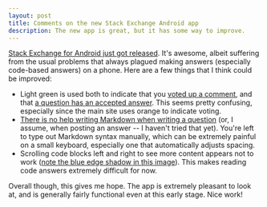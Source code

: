 ```yaml
---
layout: post
title: Comments on the new Stack Exchange Android app
description: The new app is great, but it has some way to improve.
---
```


[Stack Exchange for Android just got released][seblog]. It's awesome, albeit
suffering from the usual problems that always plagued making answers
(especially code-based answers) on a phone. Here are a few things that I think
could be improved:

- Light green is used both to indicate that you [voted up a comment][upvote],
  and that [a question has an accepted answer][accepted].
  This seems pretty confusing, especially since the main site uses orange to
  indicate voting.
- [There is no help writing Markdown when writing a question][bare] (or, I
  assume, when posting an answer -- I haven't tried that yet). You're left to
  type out Markdown syntax manually, which can be extremely painful on a small
  keyboard, especially one that automatically adjusts spacing.
- Scrolling code blocks left and right to see more content appears not to work
  ([note the blue edge shadow in this image][dragcode]). This makes reading
  code answers extremely difficult for now.

Overall though, this gives me hope. The app is extremely pleasant to look at,
and is generally fairly functional even at this early stage. Nice work!

[seblog]: http://blog.stackoverflow.com/2014/01/stack-exchange-for-android-is-here
[upvote]: http://i.imgur.com/x1tpeub.png
[accepted]: http://i.imgur.com/7cw7g3B.png
[bare]: http://i.imgur.com/6FVpcHG.png
[dragcode]: http://i.imgur.com/EbVNqEW.png
